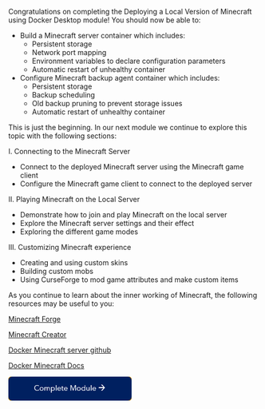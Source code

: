 Congratulations on completing the Deploying a Local Version of Minecraft using Docker Desktop module! You should now be able to:
- Build a Minecraft server container which includes:
  - Persistent storage
  - Network port mapping
  - Environment variables to declare configuration parameters
  - Automatic restart of unhealthy container
- Configure Minecraft backup agent container which includes:
  - Persistent storage
  - Backup scheduling
  - Old backup pruning to prevent storage issues
  - Automatic restart of unhealthy container

This is just the beginning. In our next module we continue to explore this topic with the following sections:

I. Connecting to the Minecraft Server
- Connect to the deployed Minecraft server using the Minecraft game client
- Configure the Minecraft game client to connect to the deployed server
  
II. Playing Minecraft on the Local Server
- Demonstrate how to join and play Minecraft on the local server
- Explore the Minecraft server settings and their effect
- Exploring the different game modes

III. Customizing Minecraft experience
- Creating and using custom skins
- Building custom mobs
- Using CurseForge to mod game attributes and make custom items

As you continue to learn about the inner working of Minecraft, the following resources may be useful to you:

[Minecraft Forge](https://docs.minecraftforge.net/en/1.19.x/)

[Minecraft Creator](https://www.minecraft.net/en-us/creator)

[Docker Minecraft server github](https://github.com/itzg/docker-minecraft-server)

[Docker Minecraft Docs](https://itzg.github.io/docker-minecraft-docs/)


[![complete module](./images/complete_module.png)](./images/thank_you.png)